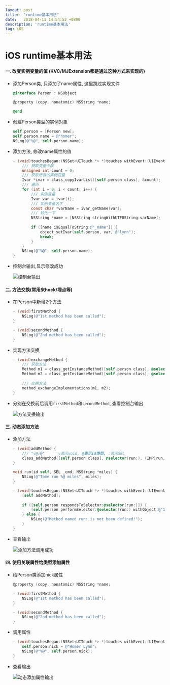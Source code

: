 ```yaml
---
layout: post
title:  "runtime基本用法"
date:   2018-04-11 14:54:52 +0800
description: 'runtime基本用法'
tag: iOS
---
```

# iOS runtime基本用法

#### 一. 改变实例变量的值 (KVC/MJExtension都是通过这种方式来实现的)

- 添加Person类, 只添加了name属性, 这里跳过实现文件

  ```objective-c
  @interface Person : NSObject

  @property (copy, nonatomic) NSString *name;

  @end
  ```

- 创建Person类型的实例对象

  ```objective-c
  self.person = [Person new];
  self.person.name = @"homer";
  NSLog(@"%@", self.person.name);
  ```

- 添加方法, 修改name属性的值

  ```objective-c
  - (void)touchesBegan:(NSSet<UITouch *> *)touches withEvent:(UIEvent *)event {
      /// 获取变量个数
      unsigned int count = 0;
      /// 获取所有的实例变量
      Ivar *ivar = class_copyIvarList([self.person class], &count);
      /// 遍历
      for (int i = 0; i < count; i++) {
          /// 实例变量
          Ivar var = ivar[i];
          /// 实例变量名字
          const char *varName = ivar_getName(var);
          /// 转化一下
          NSString *name = [NSString stringWithUTF8String:varName];
          
          if ([name isEqualToString:@"_name"]) {
              object_setIvar(self.person, var, @"lynn");
              break;
          }
      }
      NSLog(@"%@", self.person.name);
  }
  ```

- 控制台输出,显示修改成功

  ![控制台输出](http://of66hypkg.bkt.clouddn.com/iOS-runtime%E4%BF%AE%E6%94%B9%E5%AF%B9%E8%B1%A1%E5%B1%9E%E6%80%A7%E5%80%BC.png)



#### 二. 方法交换(常用来hock/埋点等)

- 在Person中新增2个方法

  ```objective-c
  - (void)firstMethod {
      NSLog(@"1st method has been called");
  }

  - (void)secondMethod {
      NSLog(@"2nd method has been called");
  }
  ```

- 实现方法交换

  ```objective-c
  - (void)exchangeMethod {
      /// 获取方法
      Method m1 = class_getInstanceMethod([self.person class], @selector(firstMethod));
      Method m2 = class_getInstanceMethod([self.person class], @selector(secondMethod));
      
      /// 交换方法
      method_exchangeImplementations(m1, m2);
  }
  ```

- 分别在交换前后调用`firstMethod`和`secondMethod`,  查看控制台输出

  ![方法交换输出](http://of66hypkg.bkt.clouddn.com/iOS-runtime%E6%96%B9%E6%B3%95%E4%BA%A4%E6%8D%A2.png)

#### 三. 动态添加方法

- 添加方法

  ```objective-c
  - (void)addMethod {
      /// "v@:@"      v表示void, @表示id类型, :表示SEL
      class_addMethod([self.person class], @selector(run:), (IMP)run, "v@:@");
  }

  void run(id self, SEL _cmd, NSString *miles) {
      NSLog(@"Tome run %@ miles", miles);
  }

  - (void)touchesBegan:(NSSet<UITouch *> *)touches withEvent:(UIEvent *)event {
      [self addMethod];
      
      if ([self.person respondsToSelector:@selector(run:)]) {
          [self.person performSelector:@selector(run:) withObject:@"1"];
      } else {
          NSLog(@"Method named run: is not been defined!");
      }
  }
  ```

- 查看输出

  ![添加方法调用成功](http://of66hypkg.bkt.clouddn.com/iOS-runtime%E6%B7%BB%E5%8A%A0%E6%96%B9%E6%B3%95.png)

#### 四. 使用关联属性给类型添加属性

- 给Person类添加nick属性

  ```objective-c
  @property (copy, nonatomic) NSString *name;

  - (void)firstMethod {
      NSLog(@"1st method has been called");
  }

  - (void)secondMethod {
      NSLog(@"2nd method has been called");
  }
  ```

- 调用属性

  ```objective-c
  - (void)touchesBegan:(NSSet<UITouch *> *)touches withEvent:(UIEvent *)event {
      self.person.nick = @"Homer Lynn";
      NSLog(@"%@", self.person.nick);
  }
  ```

- 查看输出

  ![动态添加属性输出](http://of66hypkg.bkt.clouddn.com/iOS-runtime%E6%B7%BB%E5%8A%A0%E5%B1%9E%E6%80%A7.png)

